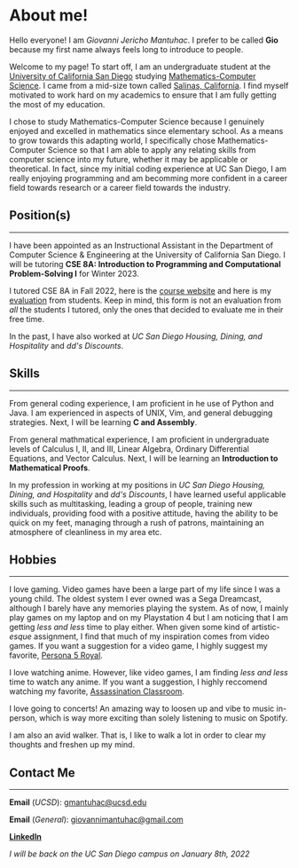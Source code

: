 # About me!

Hello everyone! I am *Giovanni Jericho Mantuhac*. I prefer to be called **Gio** because my first name always feels long to introduce to people. 

Welcome to my page! To start off, I am an undergraduate student at the [University of California San Diego](https://ucsd.edu/) studying [Mathematics-Computer Science](https://math.ucsd.edu/students/undergraduate/ma30-math-computer-science-b-s/). I came from a mid-size town called [Salinas, California](https://goo.gl/maps/9GdQRhixtecGmD4V6). I find myself motivated to work hard on my academics to ensure that I am fully getting the most of my education. 

I chose to study Mathematics-Computer Science because I genuinely enjoyed and excelled in mathematics since elementary school. As a means to grow towards this adapting world, I specifically chose Mathematics-Computer Science so that I am able to apply any relating skills from computer science into my future, whether it may be applicable or theoretical. In fact, since my initial coding experience at UC San Diego, I am really enjoying programming and am becomming more confident in a career field towards research or a career field towards the industry.

## Position(s)
---
I have been appointed as an Instructional Assistant in the Department of Computer Science & Engineering at the University of California San Diego. I will be tutoring **CSE 8A: Introduction to Programming and Computational Problem-Solving I** for Winter 2023.

I tutored CSE 8A in Fall 2022, here is the [course website](https://sites.google.com/eng.ucsd.edu/cse8afall2022/home) and here is my [evaluation](https://drive.google.com/file/d/1DWDbvCpSdm2Vvc9-UUA3T7Tp1sVlZbeJ/view?usp=sharing) from students. Keep in mind, this form is not an evaluation from *all* the students I tutored, only the ones that decided to evaluate me in their free time.

In the past, I have also worked at *UC San Diego Housing, Dining, and Hospitality* and *dd's Discounts*.

## Skills
---
From general coding experience, I am proficient in he use of Python and Java. I am experienced in aspects of UNIX, Vim, and general debugging strategies. Next, I will be learning **C and Assembly**.

From general mathmatical experience, I am proficient in undergraduate levels of Calculus I, II, and III, Linear Algebra, Ordinary Differential Equations, and Vector Calculus. Next, I will be learning an **Introduction to Mathematical Proofs**.

In my profession in working at my positions in *UC San Diego Housing, Dining, and Hospitality* and *dd's Discounts*, I have learned useful applicable skills such as multitasking, leading a group of people, training new individuals, providing food with a positive attitude, having the ability to be quick on my feet, managing through a rush of patrons, maintaining an atmosphere of cleanliness in my area etc.

## Hobbies
---
I love gaming. Video games have been a large part of my life since I was a young child. The oldest system I ever owned was a Sega Dreamcast, although I barely have any memories playing the system. As of now, I mainly play games on my laptop and on my Playstation 4 but I am noticing that I am getting *less and less* time to play either. When given some kind of artistic-*esque* assignment, I find that much of my inspiration comes from video games. If you want a suggestion for a video game, I highly suggest my favorite, [Persona 5 Royal](https://youtu.be/vWWy7V9rCrA).

I love watching anime. However, like video games, I am finding *less and less* time to watch any anime. If you want a suggestion, I highly reccomend watching my favorite, [Assassination Classroom](https://myanimelist.net/anime/24833/Ansatsu_Kyoushitsu?q=assassin&cat=anime).

I love going to concerts! An amazing way to loosen up and vibe to music in-person, which is way more exciting than solely listening to music on Spotify.

I am also an avid walker. That is, I like to walk a lot in order to clear my thoughts and freshen up my mind. 

## Contact Me
--- 
**Email** (*UCSD*): gmantuhac@ucsd.edu

**Email** (*General*): giovannimantuhac@gmail.com

**[LinkedIn](https://www.linkedin.com/in/giovanni-mantuhac/)**

*I will be back on the UC San Diego campus on January 8th, 2022*



